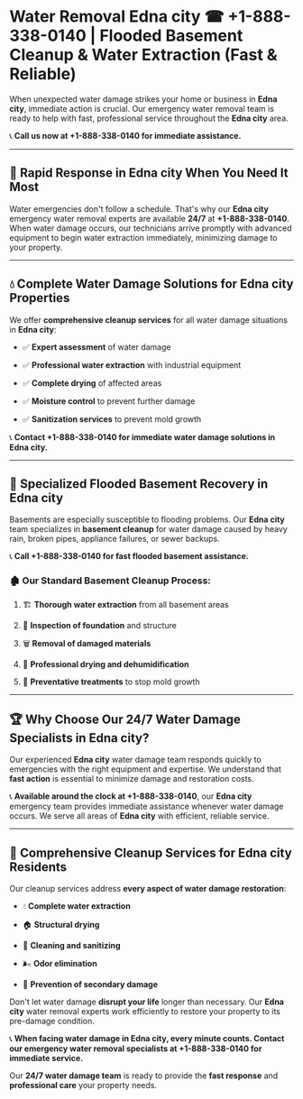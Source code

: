 # Water Removal Edna city ☎ +1-888-338-0140 | Flooded Basement Cleanup & Water Extraction (Fast & Reliable)

When unexpected water damage strikes your home or business in **Edna city**, immediate action is crucial. Our emergency water removal team is ready to help with fast, professional service throughout the **Edna city** area. 

📞 **Call us now at +1-888-338-0140 for immediate assistance.**
---
## 🚀 Rapid Response in Edna city When You Need It Most
Water emergencies don't follow a schedule. That's why our **Edna city** emergency water removal experts are available **24/7** at **+1-888-338-0140**. When water damage occurs, our technicians arrive promptly with advanced equipment to begin water extraction immediately, minimizing damage to your property.
---
## 💧 Complete Water Damage Solutions for Edna city Properties
We offer **comprehensive cleanup services** for all water damage situations in **Edna city**:
- ✅ **Expert assessment** of water damage  
- ✅ **Professional water extraction** with industrial equipment  
- ✅ **Complete drying** of affected areas  
- ✅ **Moisture control** to prevent further damage  
- ✅ **Sanitization services** to prevent mold growth  
📞 **Contact +1-888-338-0140 for immediate water damage solutions in Edna city.**
---
## 🌊 Specialized Flooded Basement Recovery in Edna city
Basements are especially susceptible to flooding problems. Our **Edna city** team specializes in **basement cleanup** for water damage caused by heavy rain, broken pipes, appliance failures, or sewer backups. 
📞 **Call +1-888-338-0140 for fast flooded basement assistance.**
### 🏚️ Our Standard Basement Cleanup Process:
1. 🏗️ **Thorough water extraction** from all basement areas  
2. 🔎 **Inspection of foundation** and structure  
3. 🗑️ **Removal of damaged materials**  
4. 💨 **Professional drying and dehumidification**  
5. 🚫 **Preventative treatments** to stop mold growth  
---
## 🏆 Why Choose Our 24/7 Water Damage Specialists in Edna city?
Our experienced **Edna city** water damage team responds quickly to emergencies with the right equipment and expertise. We understand that **fast action** is essential to minimize damage and restoration costs.
📞 **Available around the clock at +1-888-338-0140**, our **Edna city** emergency team provides immediate assistance whenever water damage occurs. We serve all areas of **Edna city** with efficient, reliable service.
---
## 🧹 Comprehensive Cleanup Services for Edna city Residents
Our cleanup services address **every aspect of water damage restoration**:
- 💧 **Complete water extraction**  
- 🏠 **Structural drying**  
- 🧼 **Cleaning and sanitizing**  
- 🌬️ **Odor elimination**  
- 🚫 **Prevention of secondary damage**  
Don't let water damage **disrupt your life** longer than necessary. Our **Edna city** water removal experts work efficiently to restore your property to its pre-damage condition.
📞 **When facing water damage in Edna city, every minute counts. Contact our emergency water removal specialists at +1-888-338-0140 for immediate service.**
Our **24/7 water damage team** is ready to provide the **fast response** and **professional care** your property needs.
